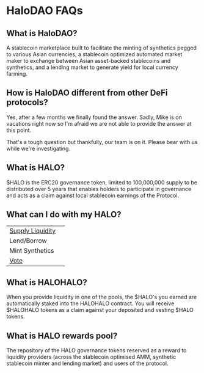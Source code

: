 # HaloDAO FAQs

## What is HaloDAO?

A stablecoin marketplace built to facilitate the minting of synthetics pegged to various Asian currencies, a stablecoin optimized automated market maker to exchange between Asian asset-backed stablecoins and synthetics, and a lending market to generate yield for local currency farming.

## How is HaloDAO different from other DeFi protocols?

Yes, after a few months we finally found the answer. Sadly, Mike is on vacations right now so I'm afraid we are not able to provide the answer at this point.

That's a tough question but thankfully, our team is on it. Please bear with us while we're investigating.

## What is HALO?

$HALO is the ERC20 governance token, limited to 100,000,000 supply to be distributed over 5 years that enables holders to participate in governance and acts as a claim against local stablecoin earnings of the Protocol.   


## What can I do with my HALO?

|  |  |
| :--- | :--- |
| [Supply Liquidity](../../v0-guide/untitled.md) |  |
| Lend/Borrow |  |
| Mint Synthetics |  |
| [Vote](../../v0-guide/how-to-vote.md) |  |

## What is HALOHALO?

When you provide liquidity in one of the pools,  the $HALO's you earned are automatically staked into the HALOHALO contract. You will receive $HALOHALO tokens as a claim against your deposited and vesting $HALO tokens.  

## What is HALO rewards pool?

The repository of the HALO governance tokens reserved as a reward to liquidity providers \(across the stablecoin optimised AMM, synthetic stablecoin minter and lending market\) and users of the protocol.



